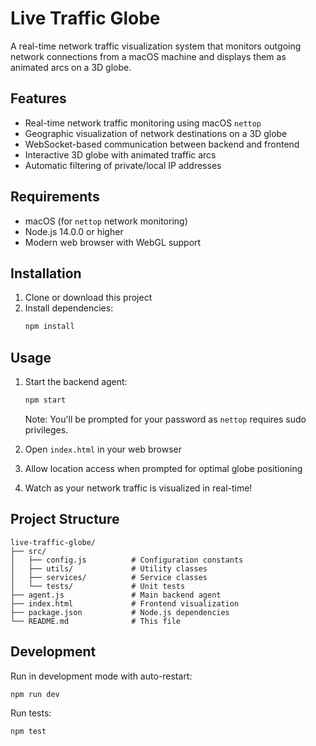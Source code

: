# Live Traffic Globe

A real-time network traffic visualization system that monitors outgoing network connections from a macOS machine and displays them as animated arcs on a 3D globe.

## Features

- Real-time network traffic monitoring using macOS `nettop`
- Geographic visualization of network destinations on a 3D globe
- WebSocket-based communication between backend and frontend
- Interactive 3D globe with animated traffic arcs
- Automatic filtering of private/local IP addresses

## Requirements

- macOS (for `nettop` network monitoring)
- Node.js 14.0.0 or higher
- Modern web browser with WebGL support

## Installation

1. Clone or download this project
2. Install dependencies:
   ```bash
   npm install
   ```

## Usage

1. Start the backend agent:
   ```bash
   npm start
   ```
   Note: You'll be prompted for your password as `nettop` requires sudo privileges.

2. Open `index.html` in your web browser

3. Allow location access when prompted for optimal globe positioning

4. Watch as your network traffic is visualized in real-time!

## Project Structure

```
live-traffic-globe/
├── src/
│   ├── config.js          # Configuration constants
│   ├── utils/             # Utility classes
│   ├── services/          # Service classes
│   └── tests/             # Unit tests
├── agent.js               # Main backend agent
├── index.html             # Frontend visualization
├── package.json           # Node.js dependencies
└── README.md              # This file
```

## Development

Run in development mode with auto-restart:
```bash
npm run dev
```

Run tests:
```bash
npm test
```